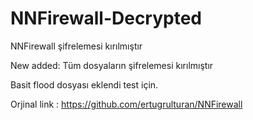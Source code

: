 # NNFirewall-Decrypted



NNFirewall şifrelemesi kırılmıştır

New added: Tüm dosyaların şifrelemesi kırılmıştır

Basit flood dosyası eklendi test için.

Orjinal link : https://github.com/ertugrulturan/NNFirewall

